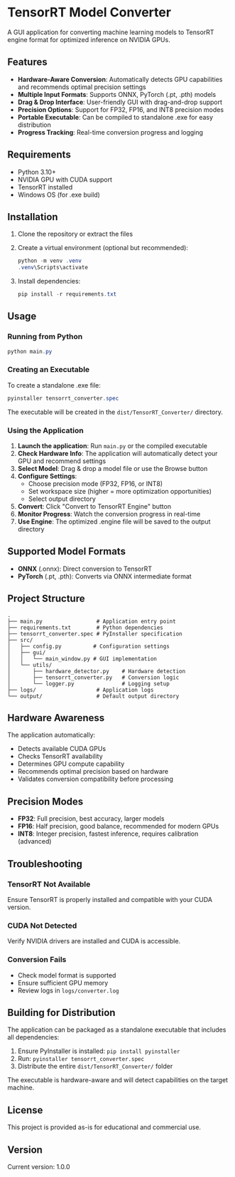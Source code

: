 # TensorRT Model Converter

A GUI application for converting machine learning models to TensorRT engine format for optimized inference on NVIDIA GPUs.

## Features

- **Hardware-Aware Conversion**: Automatically detects GPU capabilities and recommends optimal precision settings
- **Multiple Input Formats**: Supports ONNX, PyTorch (.pt, .pth) models
- **Drag & Drop Interface**: User-friendly GUI with drag-and-drop support
- **Precision Options**: Support for FP32, FP16, and INT8 precision modes
- **Portable Executable**: Can be compiled to standalone .exe for easy distribution
- **Progress Tracking**: Real-time conversion progress and logging

## Requirements

- Python 3.10+
- NVIDIA GPU with CUDA support
- TensorRT installed
- Windows OS (for .exe build)

## Installation

1. Clone the repository or extract the files
2. Create a virtual environment (optional but recommended):
   ```powershell
   python -m venv .venv
   .venv\Scripts\activate
   ```

3. Install dependencies:
   ```powershell
   pip install -r requirements.txt
   ```

## Usage

### Running from Python

```powershell
python main.py
```

### Creating an Executable

To create a standalone .exe file:

```powershell
pyinstaller tensorrt_converter.spec
```

The executable will be created in the `dist/TensorRT_Converter/` directory.

### Using the Application

1. **Launch the application**: Run `main.py` or the compiled executable
2. **Check Hardware Info**: The application will automatically detect your GPU and recommend settings
3. **Select Model**: Drag & drop a model file or use the Browse button
4. **Configure Settings**:
   - Choose precision mode (FP32, FP16, or INT8)
   - Set workspace size (higher = more optimization opportunities)
   - Select output directory
5. **Convert**: Click "Convert to TensorRT Engine" button
6. **Monitor Progress**: Watch the conversion progress in real-time
7. **Use Engine**: The optimized .engine file will be saved to the output directory

## Supported Model Formats

- **ONNX** (.onnx): Direct conversion to TensorRT
- **PyTorch** (.pt, .pth): Converts via ONNX intermediate format

## Project Structure

```
.
├── main.py                 # Application entry point
├── requirements.txt        # Python dependencies
├── tensorrt_converter.spec # PyInstaller specification
├── src/
│   ├── config.py          # Configuration settings
│   ├── gui/
│   │   └── main_window.py # GUI implementation
│   └── utils/
│       ├── hardware_detector.py    # Hardware detection
│       ├── tensorrt_converter.py   # Conversion logic
│       └── logger.py               # Logging setup
├── logs/                   # Application logs
└── output/                 # Default output directory
```

## Hardware Awareness

The application automatically:
- Detects available CUDA GPUs
- Checks TensorRT availability
- Determines GPU compute capability
- Recommends optimal precision based on hardware
- Validates conversion compatibility before processing

## Precision Modes

- **FP32**: Full precision, best accuracy, larger models
- **FP16**: Half precision, good balance, recommended for modern GPUs
- **INT8**: Integer precision, fastest inference, requires calibration (advanced)

## Troubleshooting

### TensorRT Not Available
Ensure TensorRT is properly installed and compatible with your CUDA version.

### CUDA Not Detected
Verify NVIDIA drivers are installed and CUDA is accessible.

### Conversion Fails
- Check model format is supported
- Ensure sufficient GPU memory
- Review logs in `logs/converter.log`

## Building for Distribution

The application can be packaged as a standalone executable that includes all dependencies:

1. Ensure PyInstaller is installed: `pip install pyinstaller`
2. Run: `pyinstaller tensorrt_converter.spec`
3. Distribute the entire `dist/TensorRT_Converter/` folder

The executable is hardware-aware and will detect capabilities on the target machine.

## License

This project is provided as-is for educational and commercial use.

## Version

Current version: 1.0.0
